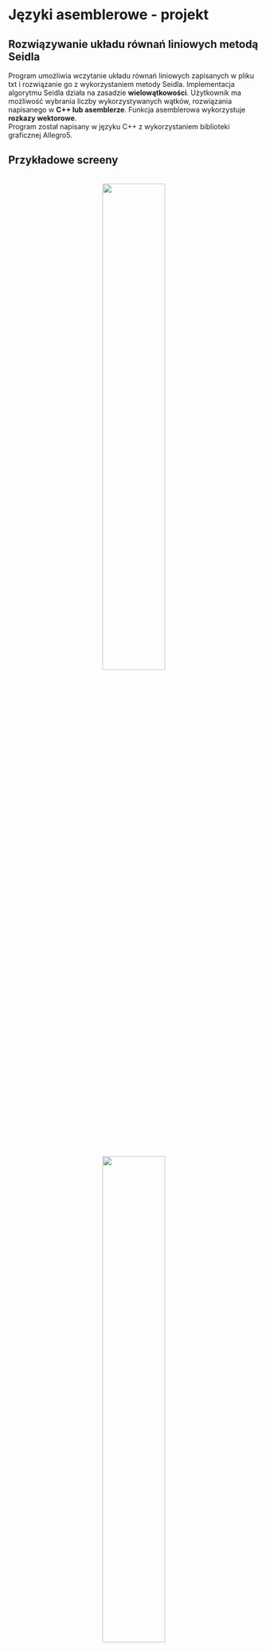 # Języki asemblerowe - projekt
## Rozwiązywanie układu równań liniowych metodą Seidla
Program umożliwia wczytanie układu równań liniowych zapisanych w pliku txt i rozwiązanie go z wykorzystaniem metody Seidla. Implementacja algorytmu Seidla działa na zasadzie <b>wielowątkowości</b>.
Użytkownik ma możliwość wybrania liczby wykorzystywanych wątków, rozwiązania napisanego w <b>C++ lub asemblerze</b>. Funkcja asemblerowa wykorzystuje <b>rozkazy wektorowe</b>.  
Program został napisany w języku C++ z wykorzystaniem biblioteki graficznej Allegro5.

## Przykładowe screeny
<p align="center">
<br>
<img src="https://user-images.githubusercontent.com/32665400/166574841-56c1a994-bc6b-44ea-b085-cb19508cb6f3.png" width="50%">
<img src="https://user-images.githubusercontent.com/32665400/166575547-7265a98f-bdef-443f-85d6-ee4f66405b6d.png" width="50%">
<img src="https://user-images.githubusercontent.com/32665400/166576014-3eb48f05-22ba-4d5c-8793-fe9d8d40b30e.png" width="50%">
